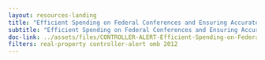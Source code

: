 ```yaml
---
layout: resources-landing
title: "Efficient Spending on Federal Conferences and Ensuring Accurate, Complete and Consistent Data on Federal Real Property"
subtitle: "Efficient Spending on Federal Conferences and Ensuring Accurate, Complete"
doc-link: ../assets/files/CONTROLLER-ALERT-Efficient-Spending-on-Federal-Conferences-and-Ensuring-Accurate-Complete-and-Consistent-Data-on-Federal-Real-Property.pdf
filters: real-property controller-alert omb 2012
---
```


